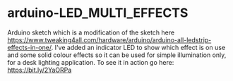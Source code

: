 # arduino-LED_MULTI_EFFECTS
Arduino sketch which is a modification of the sketch here https://www.tweaking4all.com/hardware/arduino/arduino-all-ledstrip-effects-in-one/. I've added an indicator LED to show which effect is on use and some solid colour effects so it can be used for simple illumination only, for a desk lighting application.
To see it in action go here: https://bit.ly/2YaORPa
